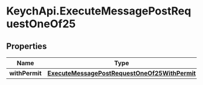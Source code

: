 # KeychApi.ExecuteMessagePostRequestOneOf25

## Properties

Name | Type | Description | Notes
------------ | ------------- | ------------- | -------------
**withPermit** | [**ExecuteMessagePostRequestOneOf25WithPermit**](ExecuteMessagePostRequestOneOf25WithPermit.md) |  | 


